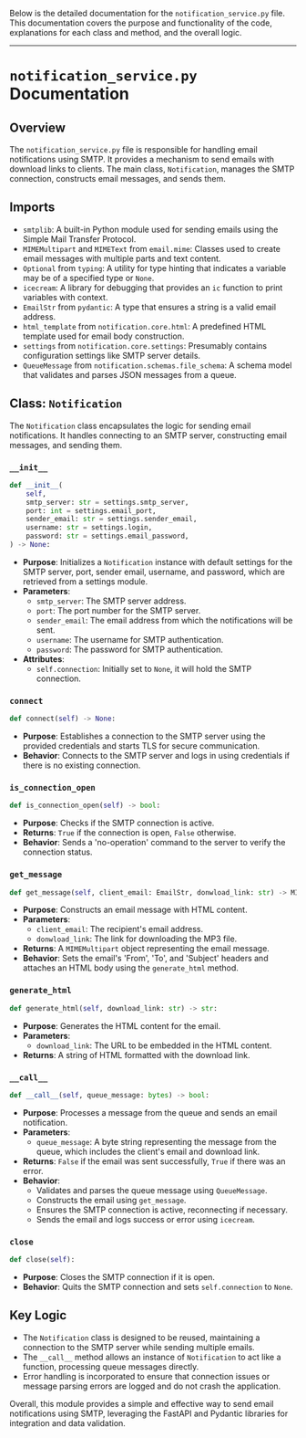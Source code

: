 Below is the detailed documentation for the `notification_service.py` file. This documentation covers the purpose and functionality of the code, explanations for each class and method, and the overall logic.

---

# `notification_service.py` Documentation

## Overview

The `notification_service.py` file is responsible for handling email notifications using SMTP. It provides a mechanism to send emails with download links to clients. The main class, `Notification`, manages the SMTP connection, constructs email messages, and sends them.

## Imports

- `smtplib`: A built-in Python module used for sending emails using the Simple Mail Transfer Protocol.
- `MIMEMultipart` and `MIMEText` from `email.mime`: Classes used to create email messages with multiple parts and text content.
- `Optional` from `typing`: A utility for type hinting that indicates a variable may be of a specified type or `None`.
- `icecream`: A library for debugging that provides an `ic` function to print variables with context.
- `EmailStr` from `pydantic`: A type that ensures a string is a valid email address.
- `html_template` from `notification.core.html`: A predefined HTML template used for email body construction.
- `settings` from `notification.core.settings`: Presumably contains configuration settings like SMTP server details.
- `QueueMessage` from `notification.schemas.file_schema`: A schema model that validates and parses JSON messages from a queue.

## Class: `Notification`

The `Notification` class encapsulates the logic for sending email notifications. It handles connecting to an SMTP server, constructing email messages, and sending them.

### `__init__`

```python
def __init__(
    self,
    smtp_server: str = settings.smtp_server,
    port: int = settings.email_port,
    sender_email: str = settings.sender_email,
    username: str = settings.login,
    password: str = settings.email_password,
) -> None:
```

- **Purpose**: Initializes a `Notification` instance with default settings for the SMTP server, port, sender email, username, and password, which are retrieved from a settings module.
- **Parameters**:
  - `smtp_server`: The SMTP server address.
  - `port`: The port number for the SMTP server.
  - `sender_email`: The email address from which the notifications will be sent.
  - `username`: The username for SMTP authentication.
  - `password`: The password for SMTP authentication.
- **Attributes**:
  - `self.connection`: Initially set to `None`, it will hold the SMTP connection.

### `connect`

```python
def connect(self) -> None:
```

- **Purpose**: Establishes a connection to the SMTP server using the provided credentials and starts TLS for secure communication.
- **Behavior**: Connects to the SMTP server and logs in using credentials if there is no existing connection.

### `is_connection_open`

```python
def is_connection_open(self) -> bool:
```

- **Purpose**: Checks if the SMTP connection is active.
- **Returns**: `True` if the connection is open, `False` otherwise.
- **Behavior**: Sends a 'no-operation' command to the server to verify the connection status.

### `get_message`

```python
def get_message(self, client_email: EmailStr, donwload_link: str) -> MIMEMultipart:
```

- **Purpose**: Constructs an email message with HTML content.
- **Parameters**:
  - `client_email`: The recipient's email address.
  - `donwload_link`: The link for downloading the MP3 file.
- **Returns**: A `MIMEMultipart` object representing the email message.
- **Behavior**: Sets the email's 'From', 'To', and 'Subject' headers and attaches an HTML body using the `generate_html` method.

### `generate_html`

```python
def generate_html(self, download_link: str) -> str:
```

- **Purpose**: Generates the HTML content for the email.
- **Parameters**:
  - `download_link`: The URL to be embedded in the HTML content.
- **Returns**: A string of HTML formatted with the download link.

### `__call__`

```python
def __call__(self, queue_message: bytes) -> bool:
```

- **Purpose**: Processes a message from the queue and sends an email notification.
- **Parameters**:
  - `queue_message`: A byte string representing the message from the queue, which includes the client's email and download link.
- **Returns**: `False` if the email was sent successfully, `True` if there was an error.
- **Behavior**:
  - Validates and parses the queue message using `QueueMessage`.
  - Constructs the email using `get_message`.
  - Ensures the SMTP connection is active, reconnecting if necessary.
  - Sends the email and logs success or error using `icecream`.

### `close`

```python
def close(self):
```

- **Purpose**: Closes the SMTP connection if it is open.
- **Behavior**: Quits the SMTP connection and sets `self.connection` to `None`.

## Key Logic

- The `Notification` class is designed to be reused, maintaining a connection to the SMTP server while sending multiple emails.
- The `__call__` method allows an instance of `Notification` to act like a function, processing queue messages directly.
- Error handling is incorporated to ensure that connection issues or message parsing errors are logged and do not crash the application.

Overall, this module provides a simple and effective way to send email notifications using SMTP, leveraging the FastAPI and Pydantic libraries for integration and data validation.